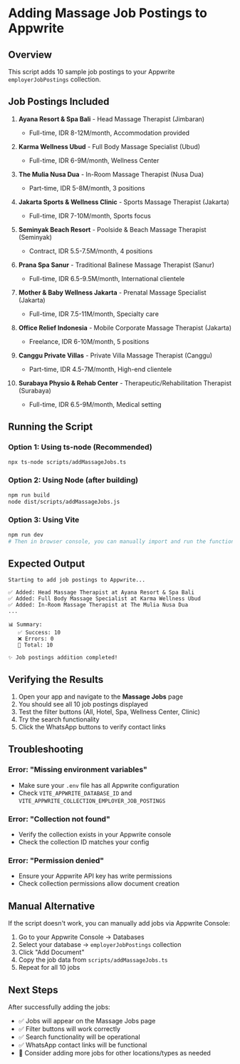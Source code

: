 # Adding Massage Job Postings to Appwrite

## Overview
This script adds 10 sample job postings to your Appwrite `employerJobPostings` collection.

## Job Postings Included

1. **Ayana Resort & Spa Bali** - Head Massage Therapist (Jimbaran)
   - Full-time, IDR 8-12M/month, Accommodation provided

2. **Karma Wellness Ubud** - Full Body Massage Specialist (Ubud)
   - Full-time, IDR 6-9M/month, Wellness Center

3. **The Mulia Nusa Dua** - In-Room Massage Therapist (Nusa Dua)
   - Part-time, IDR 5-8M/month, 3 positions

4. **Jakarta Sports & Wellness Clinic** - Sports Massage Therapist (Jakarta)
   - Full-time, IDR 7-10M/month, Sports focus

5. **Seminyak Beach Resort** - Poolside & Beach Massage Therapist (Seminyak)
   - Contract, IDR 5.5-7.5M/month, 4 positions

6. **Prana Spa Sanur** - Traditional Balinese Massage Therapist (Sanur)
   - Full-time, IDR 6.5-9.5M/month, International clientele

7. **Mother & Baby Wellness Jakarta** - Prenatal Massage Specialist (Jakarta)
   - Full-time, IDR 7.5-11M/month, Specialty care

8. **Office Relief Indonesia** - Mobile Corporate Massage Therapist (Jakarta)
   - Freelance, IDR 6-10M/month, 5 positions

9. **Canggu Private Villas** - Private Villa Massage Therapist (Canggu)
   - Part-time, IDR 4.5-7M/month, High-end clientele

10. **Surabaya Physio & Rehab Center** - Therapeutic/Rehabilitation Therapist (Surabaya)
    - Full-time, IDR 6.5-9M/month, Medical setting

## Running the Script

### Option 1: Using ts-node (Recommended)

```bash
npx ts-node scripts/addMassageJobs.ts
```

### Option 2: Using Node (after building)

```bash
npm run build
node dist/scripts/addMassageJobs.js
```

### Option 3: Using Vite

```bash
npm run dev
# Then in browser console, you can manually import and run the function
```

## Expected Output

```
Starting to add job postings to Appwrite...

✅ Added: Head Massage Therapist at Ayana Resort & Spa Bali
✅ Added: Full Body Massage Specialist at Karma Wellness Ubud
✅ Added: In-Room Massage Therapist at The Mulia Nusa Dua
...

📊 Summary:
   ✅ Success: 10
   ❌ Errors: 0
   📝 Total: 10

✨ Job postings addition completed!
```

## Verifying the Results

1. Open your app and navigate to the **Massage Jobs** page
2. You should see all 10 job postings displayed
3. Test the filter buttons (All, Hotel, Spa, Wellness Center, Clinic)
4. Try the search functionality
5. Click the WhatsApp buttons to verify contact links

## Troubleshooting

### Error: "Missing environment variables"
- Make sure your `.env` file has all Appwrite configuration
- Check `VITE_APPWRITE_DATABASE_ID` and `VITE_APPWRITE_COLLECTION_EMPLOYER_JOB_POSTINGS`

### Error: "Collection not found"
- Verify the collection exists in your Appwrite console
- Check the collection ID matches your config

### Error: "Permission denied"
- Ensure your Appwrite API key has write permissions
- Check collection permissions allow document creation

## Manual Alternative

If the script doesn't work, you can manually add jobs via Appwrite Console:

1. Go to your Appwrite Console → Databases
2. Select your database → `employerJobPostings` collection
3. Click "Add Document"
4. Copy the job data from `scripts/addMassageJobs.ts`
5. Repeat for all 10 jobs

## Next Steps

After successfully adding the jobs:
- ✅ Jobs will appear on the Massage Jobs page
- ✅ Filter buttons will work correctly
- ✅ Search functionality will be operational
- ✅ WhatsApp contact links will be functional
- 🎯 Consider adding more jobs for other locations/types as needed
